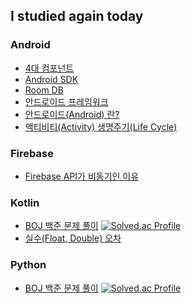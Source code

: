 ## I studied again today

### Android
- [4대 컴포넌트](https://github.com/lijunhyeong/Study/blob/main/Android/4%EB%8C%80%20%EC%BB%B4%ED%8F%AC%EB%84%8C%ED%8A%B8.md)
- [Android SDK](https://github.com/lijunhyeong/Study/blob/main/Android/Android%20SDK.md)
- [Room DB](https://github.com/lijunhyeong/Study/blob/main/Android/Room%20DB%EB%9E%80.md)
- [안드로이드 프레임워크](https://github.com/lijunhyeong/Study/blob/main/Android/%EC%95%88%EB%93%9C%EB%A1%9C%EC%9D%B4%EB%93%9C%20%ED%94%84%EB%A0%88%EC%9E%84%EC%9B%8C%ED%81%AC.md)
- [안드로이드(Android) 란?](https://github.com/lijunhyeong/Study/blob/main/Android/%EC%95%88%EB%93%9C%EB%A1%9C%EC%9D%B4%EB%93%9C%EB%9E%80%3F%20(%EC%9A%A9%EC%96%B4%20%EC%A0%95%EB%A6%AC).md)
- [액티비티(Activity) 생명주기(Life Cycle)](https://github.com/lijunhyeong/Study/blob/main/Android/%EC%95%A1%ED%8B%B0%EB%B9%84%ED%8B%B0%20%EC%83%9D%EB%AA%85%EC%A3%BC%EA%B8%B0(Life%20Cycle).md)

### Firebase
- [Firebase API가 비동기인 이유](https://github.com/lijunhyeong/Study/tree/main/Firebase%20(%ED%8C%8C%EC%9D%B4%EC%96%B4%EB%B2%A0%EC%9D%B4%EC%8A%A4)/Firebase%20API%20%EB%B9%84%EB%8F%99%EA%B8%B0%EC%9D%B8%20%EC%9D%B4%EC%9C%A0)

### Kotlin
- [BOJ 백준 문제 풀이](https://github.com/lijunhyeong/Study/tree/main/Kotlin/BOJ%20%EB%B0%B1%EC%A4%80)
[![Solved.ac Profile](http://mazassumnida.wtf/api/v2/generate_badge?boj=daba44)](https://solved.ac/daba44/)
- [실수(Float, Double) 오차](https://github.com/lijunhyeong/Study/tree/main/Kotlin/%EC%8B%A4%EC%88%98(Float%2C%20Double)%20%EC%98%A4%EC%B0%A8)

### Python
- [BOJ 백준 문제 풀이](https://github.com/lijunhyeong/Study/tree/main/Python)
[![Solved.ac Profile](http://mazassumnida.wtf/api/v2/generate_badge?boj=lijunhyeong)](https://solved.ac/lijunhyeong/)  
